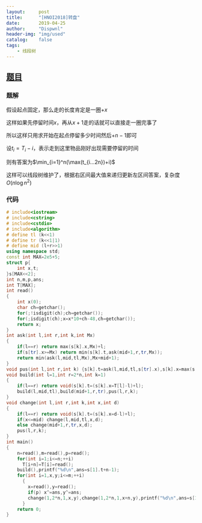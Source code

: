 ```yaml
---
layout:		post
title:		"[HNOI2018]转盘"
date:		2019-04-25
author:		"Dispwnl"
header-img:	"img/used"
catalog:	false
tags:
    - 线段树
---
```


## [题目](<https://www.luogu.org/problemnew/show/P4425>)

### 题解

假设起点固定，那么走的长度肯定是一圈$+x$

这样如果先停留时间$x$，再从$x+1$走的话就可以直接走一圈完事了

所以这样只用求开始在起点停留多少时间然后$+n-1$即可

设$t_i=T_i-i$，表示走到这里物品刚好出现需要停留的时间

则有答案为$\min_{i=1}^n(\max(t_{i…2n})+i)$

这样可以线段树维护了，根据右区间最大值来递归更新左区间答案，复杂度$O(n\log n^2)$

### 代码

```c++
# include<iostream>
# include<cstring>
# include<cstdio>
# include<algorithm>
# define tl (k<<1)
# define tr (k<<1|1)
# define mid (l+r>>1)
using namespace std;
const int MAX=2e5+5;
struct p{
	int x,t;
}s[MAX<<2];
int n,m,p,ans;
int T[MAX];
int read()
{
	int x(0);
	char ch=getchar();
	for(;!isdigit(ch);ch=getchar());
	for(;isdigit(ch);x=x*10+ch-48,ch=getchar());
	return x;
}
int ask(int l,int r,int k,int Mx)
{
	if(l==r) return max(s[k].x,Mx)+l;
	if(s[tr].x>=Mx) return min(s[k].t,ask(mid+1,r,tr,Mx));
	return min(ask(l,mid,tl,Mx),Mx+mid+1);
}
void pus(int l,int r,int k) {s[k].t=ask(l,mid,tl,s[tr].x),s[k].x=max(s[tl].x,s[tr].x);}
void build(int l=1,int r=2*n,int k=1)
{
	if(l==r) return void(s[k].t=(s[k].x=T[l]-l)+l);
	build(l,mid,tl),build(mid+1,r,tr),pus(l,r,k);
}
void change(int l,int r,int k,int x,int d)
{
	if(l==r) return void(s[k].t=(s[k].x=d-l)+l);
	if(x<=mid) change(l,mid,tl,x,d);
	else change(mid+1,r,tr,x,d);
	pus(l,r,k);
}
int main()
{
	n=read(),m=read(),p=read();
	for(int i=1;i<=n;++i)
	  T[i+n]=T[i]=read();
	build(),printf("%d\n",ans=s[1].t+n-1);
	for(int i=1,x,y;i<=m;++i)
	  {
	  	x=read(),y=read();
	  	if(p) x^=ans,y^=ans;
	  	change(1,2*n,1,x,y),change(1,2*n,1,x+n,y),printf("%d\n",ans=s[1].t+n-1);
	  }
	return 0;
}
```

